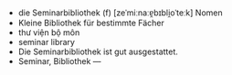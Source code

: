 - die Seminarbibliothek (f)	[zeˈmiːnaːɐ̯bɪbli̯oˈteːk]	Nomen
- Kleine Bibliothek für bestimmte Fächer
- thư viện bộ môn
- seminar library
- Die Seminarbibliothek ist gut ausgestattet.
- Seminar, Bibliothek	—